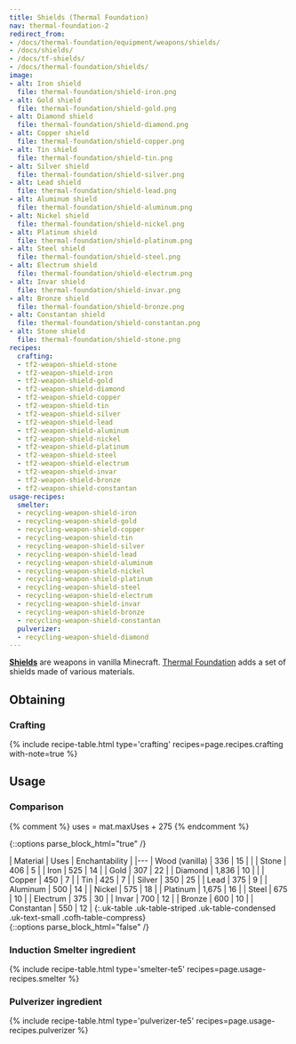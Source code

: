 ```yaml
---
title: Shields (Thermal Foundation)
nav: thermal-foundation-2
redirect_from:
- /docs/thermal-foundation/equipment/weapons/shields/
- /docs/shields/
- /docs/tf-shields/
- /docs/thermal-foundation/shields/
image:
- alt: Iron shield
  file: thermal-foundation/shield-iron.png
- alt: Gold shield
  file: thermal-foundation/shield-gold.png
- alt: Diamond shield
  file: thermal-foundation/shield-diamond.png
- alt: Copper shield
  file: thermal-foundation/shield-copper.png
- alt: Tin shield
  file: thermal-foundation/shield-tin.png
- alt: Silver shield
  file: thermal-foundation/shield-silver.png
- alt: Lead shield
  file: thermal-foundation/shield-lead.png
- alt: Aluminum shield
  file: thermal-foundation/shield-aluminum.png
- alt: Nickel shield
  file: thermal-foundation/shield-nickel.png
- alt: Platinum shield
  file: thermal-foundation/shield-platinum.png
- alt: Steel shield
  file: thermal-foundation/shield-steel.png
- alt: Electrum shield
  file: thermal-foundation/shield-electrum.png
- alt: Invar shield
  file: thermal-foundation/shield-invar.png
- alt: Bronze shield
  file: thermal-foundation/shield-bronze.png
- alt: Constantan shield
  file: thermal-foundation/shield-constantan.png
- alt: Stone shield
  file: thermal-foundation/shield-stone.png
recipes:
  crafting:
  - tf2-weapon-shield-stone
  - tf2-weapon-shield-iron
  - tf2-weapon-shield-gold
  - tf2-weapon-shield-diamond
  - tf2-weapon-shield-copper
  - tf2-weapon-shield-tin
  - tf2-weapon-shield-silver
  - tf2-weapon-shield-lead
  - tf2-weapon-shield-aluminum
  - tf2-weapon-shield-nickel
  - tf2-weapon-shield-platinum
  - tf2-weapon-shield-steel
  - tf2-weapon-shield-electrum
  - tf2-weapon-shield-invar
  - tf2-weapon-shield-bronze
  - tf2-weapon-shield-constantan
usage-recipes:
  smelter:
  - recycling-weapon-shield-iron
  - recycling-weapon-shield-gold
  - recycling-weapon-shield-copper
  - recycling-weapon-shield-tin
  - recycling-weapon-shield-silver
  - recycling-weapon-shield-lead
  - recycling-weapon-shield-aluminum
  - recycling-weapon-shield-nickel
  - recycling-weapon-shield-platinum
  - recycling-weapon-shield-steel
  - recycling-weapon-shield-electrum
  - recycling-weapon-shield-invar
  - recycling-weapon-shield-bronze
  - recycling-weapon-shield-constantan
  pulverizer:
  - recycling-weapon-shield-diamond
---
```


**[Shields](https://minecraft.gamepedia.com/Shield)** are weapons in vanilla
Minecraft. [Thermal Foundation](/docs/thermal-foundation-2/) adds a set of shields
made of various materials.


Obtaining
---------

### Crafting
{% include recipe-table.html type='crafting' recipes=page.recipes.crafting with-note=true %}


Usage
-----

### Comparison
{% comment %}
uses = mat.maxUses + 275
{% endcomment %}

{::options parse_block_html="true" /}
<div class="uk-overflow-container">
| Material | Uses | Enchantability |
|---
| Wood (vanilla) | 336 | 15 |
|
| Stone | 406 | 5 |
| Iron | 525 | 14 |
| Gold | 307 | 22 |
| Diamond | 1,836 | 10 |
|
| Copper | 450 | 7 |
| Tin | 425 | 7 |
| Silver | 350 | 25 |
| Lead | 375 | 9 |
| Aluminum | 500 | 14 |
| Nickel | 575 | 18 |
| Platinum | 1,675 | 16 |
| Steel | 675 | 10 |
| Electrum | 375 | 30 |
| Invar | 700 | 12 |
| Bronze | 600 | 10 |
| Constantan | 550 | 12 |
{:.uk-table .uk-table-striped .uk-table-condensed .uk-text-small .cofh-table-compress}
</div>
{::options parse_block_html="false" /}

### Induction Smelter ingredient
{% include recipe-table.html type='smelter-te5' recipes=page.usage-recipes.smelter %}

### Pulverizer ingredient
{% include recipe-table.html type='pulverizer-te5' recipes=page.usage-recipes.pulverizer %}
